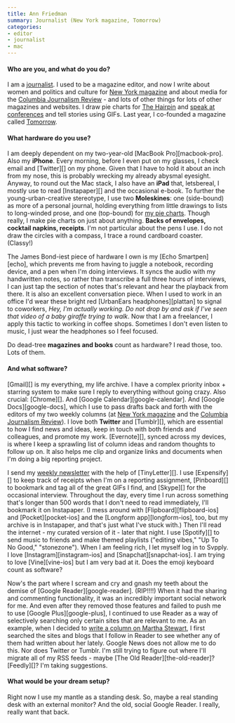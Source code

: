 ```yaml
---
title: Ann Friedman
summary: Journalist (New York magazine, Tomorrow)
categories:
- editor
- journalist
- mac
---
```


#### Who are you, and what do you do?

I am a [journalist](http://annfriedman.com/bio "Ann's bio."). I used to be a magazine editor, and now I write about women and politics and culture for [New York magazine](http://nymag.com/ "The New York magazine.") and about media for the [Columbia Journalism Review](http://www.cjr.org/ "The Columnia Journalism Review.") - and lots of other things for lots of other magazines and websites. I draw pie charts for [The Hairpin](http://thehairpin.com/ "The Hairpin blog.") and [speak at conferences](http://annfriedman.com/post/43502912955/live-in-person "Ann's speaking engagements.") and tell stories using GIFs. Last year, I co-founded a magazine called [Tomorrow](http://tomorrowthemag.com/ "Tomorrow magazine.").

#### What hardware do you use?

I am deeply dependent on my two-year-old [MacBook Pro][macbook-pro]. Also my __iPhone__. Every morning, before I even put on my glasses, I check email and [Twitter][] on my phone. Given that I have to hold it about an inch from my nose, this is probably wrecking my already abysmal eyesight. Anyway, to round out the Mac stack, I also have an __iPad__ that, letsbereal, I mostly use to read [Instapaper][] and the occasional e-book. To further the young-urban-creative stereotype, I use two __Moleskines__: one (side-bound) as more of a personal journal, holding everything from little drawings to lists to long-winded prose, and one (top-bound) for [my pie charts](http://thehairpin.com/tag/ann-friedman/ "Ann's pie charts on The Hairpin."). Though really, I make pie charts on just about anything. __Backs of envelopes, cocktail napkins, receipts__. I'm not particular about the pens I use. I do not draw the circles with a compass, I trace a round cardboard coaster. (Classy!)

The James Bond-iest piece of hardware I own is my [Echo Smartpen][echo], which prevents me from having to juggle a notebook, recording device, and a pen when I'm doing interviews. It syncs the audio with my handwritten notes, so rather than transcribe a full three hours of interviews, I can just tap the section of notes that's relevant and hear the playback from there. It is also an excellent conversation piece. When I used to work in an office I'd wear these bright red [UrbanEars headphones][plattan] to signal to coworkers, *Hey, I'm actually working. Do not drop by and ask if I've seen that video of a baby giraffe trying to walk*. Now that I am a freelancer, I apply this tactic to working in coffee shops. Sometimes I don't even listen to music, I just wear the headphones so I feel focused.

Do dead-tree __magazines and books__ count as hardware? I read those, too. Lots of them.

#### And what software?

[Gmail][] is my everything, my life archive. I have a complex priority inbox + starring system to make sure I reply to everything without going crazy. Also crucial: [Chrome][]. And [Google Calendar][google-calendar]. And [Google Docs][google-docs], which I use to pass drafts back and forth with the editors of my two weekly columns (at [New York magazine](http://nymag.com/author/Ann%20Friedman/ "Ann's articles in New York magazine.") and the [Columbia Journalism Review](http://www.cjr.org/realtalk/ "Ann's column in the Columbia Journalism Review.")). I love both __Twitter__ and [Tumblr][], which are essential to how I find news and ideas, keep in touch with both friends and colleagues, and promote my work. [Evernote][], synced across my devices, is where I keep a sprawling list of column ideas and random thoughts to follow up on. It also helps me clip and organize links and documents when I'm doing a big reporting project.

I send my [weekly newsletter](https://tinyletter.com/annfriedman "Ann's newsletter.") with the help of [TinyLetter][]. I use [Expensify][] to keep track of receipts when I'm on a reporting assignment, [Pinboard][] to bookmark and tag all of the great GIFs I find, and [Skype][] for the occasional interview. Throughout the day, every time I run across something that's longer than 500 words that I don't need to read immediately, I'll bookmark it on Instapaper. (I mess around with [Flipboard][flipboard-ios] and [Pocket][pocket-ios] and the [Longform app][longform-ios], too, but my archive is in Instapaper, and that's just what I've stuck with.) Then I'll read the internet - my curated version of it - later that night. I use [Spotify][] to send music to friends and make themed playlists ("editing vibes," "Up To No Good," "stonezone"). When I am feeling rich, I let myself log in to Svpply. I love [Instagram][instagram-ios] and [Snapchat][snapchat-ios]. I am trying to love [Vine][vine-ios] but I am very bad at it. Does the emoji keyboard count as software?

Now's the part where I scream and cry and gnash my teeth about the demise of [Google Reader][google-reader]. (RIP!!!!) When it had the sharing and commenting functionality, it was an incredibly important social network for me. And even after they removed those features and failed to push me to use [Google Plus][google-plus], I continued to use Reader as a way of selectively searching only certain sites that are relevant to me. As an example, when I decided to [write a column on Martha Stewart](http://nymag.com/thecut/2013/03/martha-stewarts-best-lesson-dont-give-a-damn.html "Ann's column on Martha Stewart."), I first searched the sites and blogs that I follow in Reader to see whether any of them had written about her lately. Google News does not allow me to do this. Nor does Twitter or Tumblr. I'm still trying to figure out where I'll migrate all of my RSS feeds - maybe [The Old Reader][the-old-reader]? [Feedly][]? I'm taking suggestions.

#### What would be your dream setup?

Right now I use my mantle as a standing desk. So, maybe a real standing desk with an external monitor? And the old, social Google Reader. I really, really want that back.